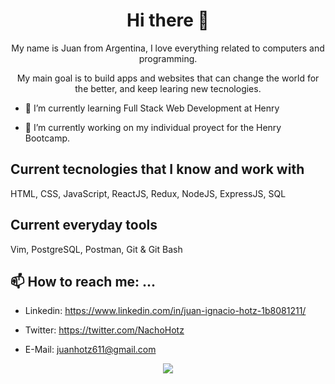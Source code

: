 <h1 align=center>  
    Hi there 👋
  </h1>
  
<p align=center>  
   My name is Juan from Argentina, I love everything related to computers and programming.
    </p>
    
<p align=center> 
    My main goal is to build apps and websites that can change the world for the better, and keep learing new tecnologies.
    </p>
    
- 🌱 I’m currently learning Full Stack Web Development at Henry

- 🔭 I’m currently working on my individual proyect for the Henry Bootcamp.

## Current tecnologies that I know and work with

HTML, CSS, JavaScript, ReactJS, Redux, NodeJS, ExpressJS, SQL

## Current everyday tools

Vim, PostgreSQL, Postman, Git & Git Bash

## 📫 How to reach me: ...

- Linkedin: https://www.linkedin.com/in/juan-ignacio-hotz-1b8081211/

- Twitter: https://twitter.com/NachoHotz

- E-Mail: juanhotz611@gmail.com

<div align='center'>
<img align="center" src="https://github-readme-stats.vercel.app/api?username=NachoHotz&show_owner=true&count_private=true&show_icons=true&theme=gruvbox&repo=github-readme-stats" />
</div>

<!--
**NachoHotz/NachoHotz** is a ✨ _special_ ✨ repository because its `README.md` (this file) appears on your GitHub profile.

Here are some ideas to get you started:

- 🔭 I’m currently working on ...
- 🌱 I’m currently learning ...
- 👯 I’m looking to collaborate on ...
- 🤔 I’m looking for help with ...
- 💬 Ask me about ...
- 📫 How to reach me: ...
- 😄 Pronouns: ...
- ⚡ Fun fact: ...
-->
